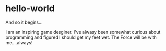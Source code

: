 # hello-world
And so it begins...

I am an inspiring game desginer. I've alwasy been somewhat curious about programming and figured I should get my feet wet. The Force will be with me....always! 
